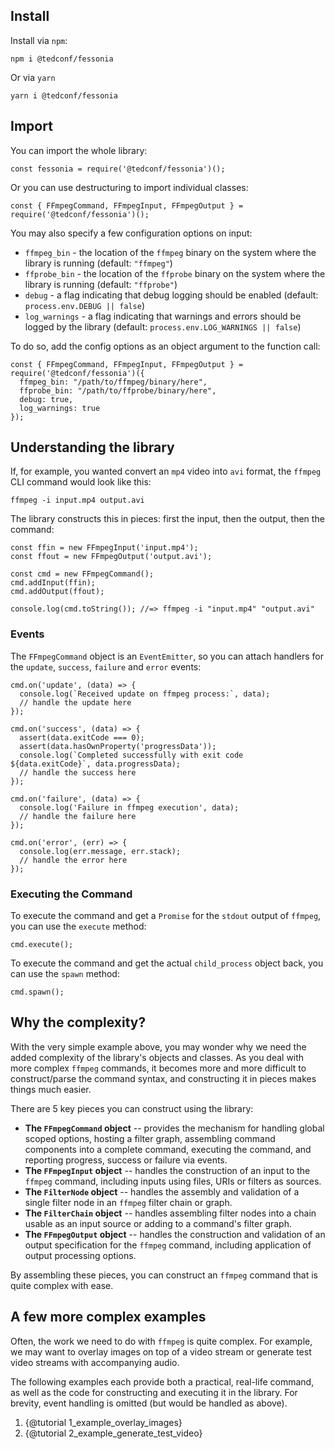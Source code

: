 ## Install

Install via `npm`:

```{bash}
npm i @tedconf/fessonia
```

Or via `yarn`

```{bash}
yarn i @tedconf/fessonia
```

## Import

You can import the whole library:

```{javascript}
const fessonia = require('@tedconf/fessonia')();
```

Or you can use destructuring to import individual classes:

```{javascript}
const { FFmpegCommand, FFmpegInput, FFmpegOutput } = require('@tedconf/fessonia')();
```

You may also specify a few configuration options on input:

* `ffmpeg_bin` - the location of the `ffmpeg` binary on the system where the library is running (default: `"ffmpeg"`)
* `ffprobe_bin` - the location of the `ffprobe` binary on the system where the library is running (default: `"ffprobe"`)
* `debug` - a flag indicating that debug logging should be enabled (default: `process.env.DEBUG || false`)
* `log_warnings` - a flag indicating that warnings and errors should be logged by the library (default: `process.env.LOG_WARNINGS || false`)

To do so, add the config options as an object argument to the function call:

```{javascript}
const { FFmpegCommand, FFmpegInput, FFmpegOutput } = require('@tedconf/fessonia')({
  ffmpeg_bin: "/path/to/ffmpeg/binary/here",
  ffprobe_bin: "/path/to/ffprobe/binary/here",
  debug: true,
  log_warnings: true
});
```

## Understanding the library

If, for example, you wanted convert an `mp4` video into `avi` format,
the `ffmpeg` CLI command would look like this:

```{bash}
ffmpeg -i input.mp4 output.avi
```

The library constructs this in pieces: first the input, then the output, then the command:

```{javascript}
const ffin = new FFmpegInput('input.mp4');
const ffout = new FFmpegOutput('output.avi');

const cmd = new FFmpegCommand();
cmd.addInput(ffin);
cmd.addOutput(ffout);

console.log(cmd.toString()); //=> ffmpeg -i "input.mp4" "output.avi"
```

### Events

The `FFmpegCommand` object is an `EventEmitter`, so you can attach handlers
for the `update`, `success`, `failure` and `error` events:

```{javascript}
cmd.on('update', (data) => {
  console.log(`Received update on ffmpeg process:`, data);
  // handle the update here
});

cmd.on('success', (data) => {
  assert(data.exitCode === 0);
  assert(data.hasOwnProperty('progressData'));
  console.log(`Completed successfully with exit code ${data.exitCode}`, data.progressData);
  // handle the success here
});

cmd.on('failure', (data) => {
  console.log('Failure in ffmpeg execution', data);
  // handle the failure here
});

cmd.on('error', (err) => {
  console.log(err.message, err.stack);
  // handle the error here
});
```

### Executing the Command

To execute the command and get a `Promise` for the `stdout` output of `ffmpeg`, you can use the `execute` method:

```{javascript}
cmd.execute();
```

To execute the command and get the actual `child_process` object back, you can use the `spawn` method:

```{javascript}
cmd.spawn();
```

## Why the complexity?

With the very simple example above, you may wonder why we need the
added complexity of the library's objects and classes. As you deal
with more complex `ffmpeg` commands, it becomes more and more difficult
to construct/parse the command syntax, and constructing it in pieces
makes things much easier.

There are 5 key pieces you can construct using the library:

* **The `FFmpegCommand` object** -- provides the mechanism for handling global
  scoped options, hosting a filter graph, assembling command components into a
  complete command, executing the command, and reporting progress, success or
  failure via events.
* **The `FFmpegInput` object** -- handles the construction of an input to the
  `ffmpeg` command, including inputs using files, URIs or filters as sources.
* **The `FilterNode` object** -- handles the assembly and validation of a single
  filter node in an `ffmpeg` filter chain or graph.
* **The `FilterChain` object** -- handles assembling filter nodes into a chain
  usable as an input source or adding to a command's filter graph.
* **The `FFmpegOutput` object** -- handles the construction and validation of
  an output specification for the `ffmpeg` command, including application of
  output processing options.

By assembling these pieces, you can construct an `ffmpeg` command that is
quite complex with ease.

## A few more complex examples

Often, the work we need to do with `ffmpeg` is quite complex. For example,
we may want to overlay images on top of a video stream or generate test
video streams with accompanying audio.

The following examples each provide both a practical, real-life command, as
well as the code for constructing and executing it in the library. For brevity,
event handling is omitted (but would be handled as above).

1. {@tutorial 1_example_overlay_images}
2. {@tutorial 2_example_generate_test_video}
